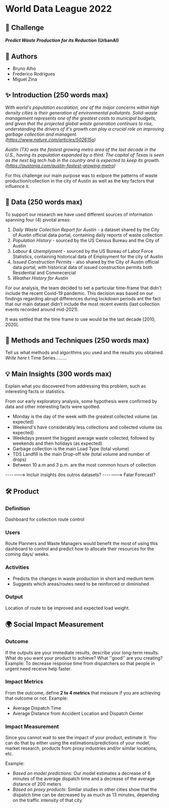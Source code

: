 # World Data League 2022

## 🎯 Challenge
#### *Predict Waste Production for its Reduction* (UrbanAI)

## 👥 Authors
* Bruno Alho
* Frederico Rodrigues
* Miguel Zina

## ✨ Introduction (250 words max)
*With world's population escalation, one of the major concerns within high density cities is their generation of environmental pollutants. 
Solid-waste management represents one of the greatest costs to municipal budgets, and given that the projected global waste generation continues to rise, understanding the drivers of it's growth can play a crucial role on improving garbage collection and managent. (https://www.nature.com/articles/502615a)*

*Austin (TX) was the fastest growing metro area of the last decade in the U.S., having its population expanded by a third. The capital of Texas is seen as the next big tech hub in the country and is expected to keep its growth. (https://austonia.com/austin-fastest-growing-metro)*

For this challenge our main purpose was to exlpore the patterns of waste production/collection in the city of Austin as well as the key factors that influence it.

## 🔢 Data (250 words max)
To support our research we have used different sources of information spanning four (4) pivotal areas:
1) *Daily Waste Collection Report for Austin* - a dataset shared by the City of Austin official data portal, containing daily reports of waste collection
2) *Population History* - sourced by the US Census Bureau and the City of Austin 
3) *Labour & Unemplyment* - sourced by the US Bureau of Labor Force Statistics, containing historical data of Employment for the city of Austin
4) *Issued Construction Permits* - also shared by the City of Austin official data portal, with historical data of issued construction permits both Residential and Commecercial 
5) *Weather History for Austin*

For our analysis, the team decided to set a particular time-frame that didn't include the recent Covid-19 pandemic. 
This decision was based on our findings regarding abrupt differences during lockdown periods ant the fact that our main dataset didn't include the most recent events (last collection events recorded around mid-2021).

It was settled that the time frame to use would be the last decade [2010, 2020[.


## 🧮 Methods and Techniques (250 words max)
Tell us what methods and algorithms you used and the results you obtained.
*Write here* t
Time Series.........


## 💡 Main Insights (300 words max)
Explain what you discovered from addressing this problem, such as interesting facts or statistics.

From our early exploratory analysis, some hypothesis were confirmed by data and other interesting facts were spotted.
- Monday is the day of the week with the greatest collected volume (as expected)
- Weekend's have  considerably less collections and collected volume (as expected)
- Weekdays present the biggest average waste collected, followed by weekends and then holidays (as expected)
- Garbage collection is the main Load Type (total volume)
- TDS Landfill is the main Drop-off site (total volume and number of drops)
- Between 10 a.m and 3 p.m. are the most common hours of collection

-------> Incluir insights dos outros datasets?
-------> Falar Forecast?

## 🛠️ Product
### Definition
Dashboard for collection route control

### Users
Route Planners and Waste Managers would benefit the most of using this dashboard to control and predict how to allocate their resources for the coming days/ weeks.


### Activities
* Predicts the changes in waste production in short and medium term
* Suggests which areas/routes need to be reinforced or diminished

### Output
Location of route to be improved and expected load weight.


## 🌍 Social Impact Measurement
### Outcome
If the outputs are your immediate results, describe your long-term results. What do you want your product to achieve? What ''good'' are you creating?
Example: To decrease response time from dispatchers so that people in urgent need receive help faster.

### Impact Metrics
From the outcome, define **2 to 4 metrics** that measure if you are achieving that outcome or not.
Example:
* Average Dispatch Time
* Average Distance from Accident Location and Dispatch Center

### Impact Measurement
Since you cannot wait to see the impact of your product, estimate it. You can do that by either using the estimations/predictions of your model, market research, products from proxy industries and/or similar locations, etc.

Example:
* *Based on model predictions*: Our model estimates a decrease of 6 minutes of the average dispatch time and a decrease of the average distance of 200 meters
* *Based on proxy products*: Similar studies in other cities show that the dispatch time can be decreased by as much as 13 minutes, depending on the traffic intensity of that city.
